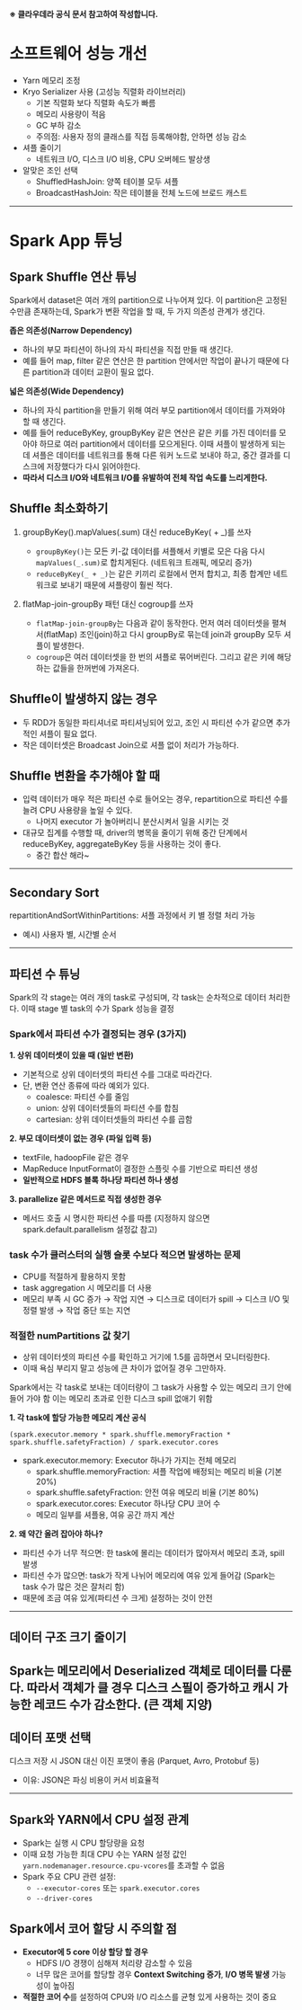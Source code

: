 **※ 클라우데라 공식 문서 참고하여 작성합니다.**

# 소프트웨어 성능 개선
- Yarn 메모리 조정
- Kryo Serializer 사용 (고성능 직렬화 라이브러리)
  - 기본 직렬화 보다 직렬화 속도가 빠름
  - 메모리 사용량이 적음
  - GC 부하 감소
  - 주의점: 사용자 정의 클래스를 직접 등록해야함, 안하면 성능 감소
- 셔플 줄이기
  - 네트워크 I/O, 디스크 I/O 비용, CPU 오버헤드 발상생
- 알맞은 조인 선택 
  - ShuffledHashJoin: 양쪽 테이블 모두 셔플
  - BroadcastHashJoin: 작은 테이블을 전체 노드에 브로드 캐스트
  
---
# Spark App 튜닝

## Spark Shuffle 연산 튜닝
Spark에서 dataset은 여러 개의 partition으로 나누어져 있다. 이 partition은 고정된 수만큼 존재하는데, 
Spark가 변환 작업을 할 때, 두 가지 의존성 관계가 생긴다.

**좁은 의존성(Narrow Dependency)**
- 하나의 부모 파티션이 하나의 자식 파티션을 직접 만들 때 생긴다.
- 예를 들어 map, filter 같은 연산은 한 partition 안에서만 작업이 끝나기 때문에 다른 partition과 데이터 교환이 필요 없다.

**넓은 의존성(Wide Dependency)**
- 하나의 자식 partition을 만들기 위해 여러 부모 partition에서 데이터를 가져와야 할 때 생긴다.
- 예를 들어 reduceByKey, groupByKey 같은 연산은 같은 키를 가진 데이터를 모아야 하므로 여러 partition에서 데이터를 모으게된다. 
  이때 셔플이 발생하게 되는데 셔플은 데이터를 네트워크를 통해 다른 워커 노드로 보내야 하고, 중간 결과를 디스크에 저장했다가 다시 읽어야한다.
- **따라서 디스크 I/O와 네트워크 I/O를 유발하여 전체 작업 속도를 느리게한다.**

## Shuffle 최소화하기
1. groupByKey().mapValues(.sum) 대신 reduceByKey( + _)를 쓰자
   - `groupByKey()`는 모든 키-값 데이터를 셔플해서 키별로 모은 다음 다시 `mapValues(_.sum)`로 합치게된다. (네트워크 트래픽, 메모리 증가)
   - `reduceByKey(_ + _)`는 같은 키끼리 로컬에서 먼저 합치고, 최종 합계만 네트워크로 보내기 때문에 셔플량이 훨씬 적다.

2. flatMap-join-groupBy 패턴 대신 cogroup를 쓰자
   - `flatMap-join-groupBy`는 다음과 같이 동작한다. 먼저 여러 데이터셋을 펼쳐서(flatMap) 조인(join)하고 다시 groupBy로 묶는데 join과 groupBy 모두 셔플이 발생한다.
   - `cogroup`은 여러 데이터셋을 한 번의 셔플로 묶어버린다. 그리고 같은 키에 해당하는 값들을 한꺼번에 가져온다.

## Shuffle이 발생하지 않는 경우
- 두 RDD가 동일한 파티셔너로 파티셔닝되어 있고, 조인 시 파티션 수가 같으면 추가적인 셔플이 필요 없다.
- 작은 데이터셋은 Broadcast Join으로 셔플 없이 처리가 가능하다.

## Shuffle 변환을 추가해야 할 때
- 입력 데이터가 매우 적은 파티션 수로 들어오는 경우, repartition으로 파티션 수를 늘려 CPU 사용량을 높일 수 있다.
  - 나머지 executor 가 놀아버리니 분산시켜서 일을 시키는 것
- 대규모 집계를 수행할 때, driver의 병목을 줄이기 위해 중간 단계에서 reduceByKey, aggregateByKey 등을 사용하는 것이 좋다.
  - 중간 합산 해라~ 

---

## Secondary Sort
repartitionAndSortWithinPartitions: 셔플 과정에서 키 별 정렬 처리 가능 
- 예시) 사용자 별, 시간별 순서

---

## 파티션 수 튜닝
Spark의 각 stage는 여러 개의 task로 구성되며, 각 task는 순차적으로 데이터 처리한다.
이때 stage 별 task의 수가 Spark 성능을 결정

### Spark에서 파티션 수가 결정되는 경우 (3가지)
**1. 상위 데이터셋이 있을 때 (일반 변환)**
   - 기본적으로 상위 데이터셋의 파티션 수를 그대로 따라간다.
   - 단, 변환 연산 종류에 따라 예외가 있다.
     - coalesce: 파티션 수를 줄임
     - union: 상위 데이터셋들의 파티션 수를 합침
     - cartesian: 상위 데이터셋들의 파티션 수를 곱함

**2. 부모 데이터셋이 없는 경우 (파일 입력 등)**
   - textFile, hadoopFile 같은 경우
   - MapReduce InputFormat이 결정한 스플릿 수를 기반으로 파티션 생성
   - **일반적으로 HDFS 블록 하나당 파티션 하나 생성**

**3. parallelize 같은 메서드로 직접 생성한 경우**
   - 메서드 호출 시 명시한 파티션 수를 따름 (지정하지 않으면 spark.default.parallelism 설정값 참고)

### task 수가 클러스터의 실행 슬롯 수보다 적으면 발생하는 문제
- CPU를 적절하게 활용하지 못함
- task aggregation 시 메모리를 더 사용
- 메모리 부족 시 GC 증가 → 작업 지연 → 디스크로 데이터가 spill → 디스크 I/O 및 정렬 발생 → 작업 중단 또는 지연

### 적절한 numPartitions 값 찾기
- 상위 데이터셋의 파티션 수를 확인하고 거기에 1.5를 곱하면서 모니터링한다.
- 이때 욕심 부리지 말고 성능에 큰 차이가 없어질 경우 그만하자.

Spark에서는 각 task로 보내는 데이터량이 그 task가 사용할 수 있는 메모리 크기 안에 들어 가야 함
이는 메모리 초과로 인한 디스크 spill 없애기 위함

**1. 각 task에 할당 가능한 메모리 계산 공식**

```(spark.executor.memory * spark.shuffle.memoryFraction * spark.shuffle.safetyFraction) / spark.executor.cores```
- spark.executor.memory: Executor 하나가 가지는 전체 메모리
  - spark.shuffle.memoryFraction: 셔플 작업에 배정되는 메모리 비율 (기본 20%)
  - spark.shuffle.safetyFraction: 안전 여유 메모리 비율 (기본 80%)
  - spark.executor.cores: Executor 하나당 CPU 코어 수
  - 메모리 일부를 셔플용, 여유 공간 까지 계산

**2. 왜 약간 올려 잡아야 하나?**
  - 파티션 수가 너무 적으면: 한 task에 몰리는 데이터가 많아져서 메모리 초과, spill 발생
  - 파티션 수가 많으면: task가 작게 나뉘어 메모리에 여유 있게 들어감 (Spark는 task 수가 많은 것은 잘처리 함)
  - 때문에 조금 여유 있게(파티션 수 크게) 설정하는 것이 안전
  
---

## 데이터 구조 크기 줄이기
Spark는 메모리에서 Deserialized 객체로 데이터를 다룬다. 따라서 객체가 클 경우 디스크 스필이 증가하고 캐시 가능한 레코드 수가 감소한다.
(큰 객체 지양)
---
## 데이터 포맷 선택
디스크 저장 시 JSON 대신 이진 포맷이 좋음 (Parquet, Avro, Protobuf 등)
- 이유: JSON은 파싱 비용이 커서 비효율적

---
## Spark와 YARN에서 CPU 설정 관계
- Spark는 실행 시 CPU 할당량을 요청
- 이때 요청 가능한 최대 CPU 수는 YARN 설정 값인 `yarn.nodemanager.resource.cpu-vcores`를 초과할 수 없음
- Spark 주요 CPU 관련 설정:
  - `--executor-cores` 또는 `spark.executor.cores`
  - `--driver-cores`

## Spark에서 코어 할당 시 주의할 점
- **Executor에 5 core 이상 할당 할 경우**
  - HDFS I/O 경쟁이 심해져 처리량 감소할 수 있음
  - 너무 많은 코어를 할당할 경우 **Context Switching 증가**, **I/O 병목 발생** 가능성이 높아짐
- **적절한 코어 수**를 설정하여 CPU와 I/O 리소스를 균형 있게 사용하는 것이 중요
